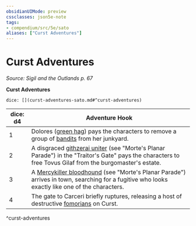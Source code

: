 ```yaml
---
obsidianUIMode: preview
cssclasses: json5e-note
tags:
- compendium/src/5e/sato
aliases: ["Curst Adventures"]
---
```

# Curst Adventures
*Source: Sigil and the Outlands p. 67* 

**Curst Adventures**

`dice: [](curst-adventures-sato.md#^curst-adventures)`

| dice: d4 | Adventure Hook |
|----------|----------------|
| 1 | Dolores ([green hag](Mechanics/bestiary/fey/green-hag.md)) pays the characters to remove a group of [bandits](Mechanics/bestiary/humanoid/bandit.md) from her junkyard. |
| 2 | A disgraced [githzerai uniter](Mechanics/bestiary/aberration/githzerai-uniter-mpp.md) (see "Morte's Planar Parade") in the "Traitor's Gate" pays the characters to free Tovus Gilaf from the burgomaster's estate. |
| 3 | A [Mercykiller bloodhound](Mechanics/bestiary/humanoid/mercykiller-bloodhound-mpp.md) (see "Morte's Planar Parade") arrives in town, searching for a fugitive who looks exactly like one of the characters. |
| 4 | The gate to Carceri briefly ruptures, releasing a host of destructive [fomorians](Mechanics/bestiary/giant/fomorian.md) on Curst. |
^curst-adventures